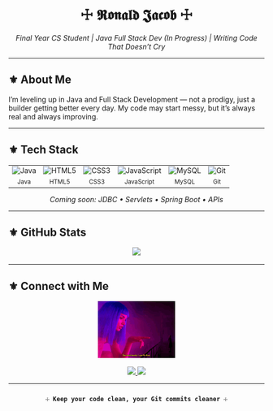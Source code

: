 <h1 align="center">☩ 𝕽𝖔𝖓𝖆𝖑𝖉 𝕵𝖆𝖈𝖔𝖇 ☩</h1>

<p align="center"><i>Final Year CS Student | Java Full Stack Dev (In Progress) | Writing Code That Doesn’t Cry</i></p>

---

## ⚜ About Me

<p align="left">
I’m leveling up in Java and Full Stack Development — not a prodigy, just a builder getting better every day. My code may start messy, but it’s always real and always improving.
</p>

---

## ⚜ Tech Stack

<table align="center">
  <tr>
    <td align="center">
      <img src="https://cdn.jsdelivr.net/gh/devicons/devicon/icons/java/java-original.svg" height="40" alt="Java"/><br><sub>Java</sub>
    </td>
    <td align="center">
      <img src="https://cdn.jsdelivr.net/gh/devicons/devicon/icons/html5/html5-original.svg" height="40" alt="HTML5"/><br><sub>HTML5</sub>
    </td>
    <td align="center">
      <img src="https://cdn.jsdelivr.net/gh/devicons/devicon/icons/css3/css3-original.svg" height="40" alt="CSS3"/><br><sub>CSS3</sub>
    </td>
    <td align="center">
      <img src="https://cdn.jsdelivr.net/gh/devicons/devicon/icons/javascript/javascript-original.svg" height="40" alt="JavaScript"/><br><sub>JavaScript</sub>
    </td>
    <td align="center">
      <img src="https://cdn.jsdelivr.net/gh/devicons/devicon/icons/mysql/mysql-original.svg" height="40" alt="MySQL"/><br><sub>MySQL</sub>
    </td>
    <td align="center">
      <img src="https://cdn.jsdelivr.net/gh/devicons/devicon/icons/git/git-original.svg" height="40" alt="Git"/><br><sub>Git</sub>
    </td>
  </tr>
</table>

<p align="center"><i>Coming soon: JDBC • Servlets • Spring Boot • APIs</i></p>

---

## ⚜ GitHub Stats

<p align="center">
  <img src="https://github-readme-stats.vercel.app/api?username=Knight-Ron&show_icons=true&theme=radical" width="47%" />
</p>

---

## ⚜ Connect with Me

<p align="center"> <img src="https://raw.githubusercontent.com/Knight-Ron/portImages/refs/heads/main/you-look-lonely-i-can-fix-that-bladerunner2049.gif" width="30%" alt="You look lonely, I can fix that" /> </p>

<p align="center">
  <a href="https://www.linkedin.com/in/ronaldjacob" target="_blank">
    <img src="https://img.shields.io/badge/LinkedIn-0077B5?style=for-the-badge&logo=linkedin&logoColor=white" />
  </a>
  <a href="mailto:ronaldjacobofficial@gmail.com">
    <img src="https://img.shields.io/badge/Gmail-D14836?style=for-the-badge&logo=gmail&logoColor=white" />
  </a>
</p>

---

<h4 align="center"><code>☩ Keep your code clean, your Git commits cleaner ☩</code></h4>

